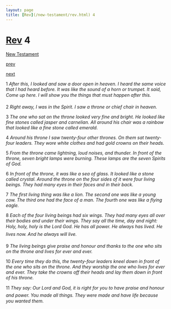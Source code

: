 ```yaml
---
layout: page
title: [Rev](/new-testament/rev.html) 4
---
```


# [Rev](/new-testament/rev.html) 4

[New Testament](/new-testament.html)


[prev](/new-testament/rev/rev-3.html)


[next](/new-testament/rev/rev-5.html)

1 _After this, I looked and saw a door open in heaven. I heard the same voice that I had heard before. It was like the sound of a horn or trumpet. It said, Come up here. I will show you the things that must happen after this._

2 _Right away, I was in the Spirit. I saw a throne or chief chair in heaven._

3 _The one who sat on the throne looked very fine and bright. He looked like fine stones called jasper and carnelian. All around his chair was a rainbow that looked like a fine stone called emerald._

4 _Around his throne I saw twenty-four other thrones. On them sat twenty-four leaders.  They wore white clothes and had gold crowns on their heads._

5 _From the throne came lightning, loud noises, and thunder. In front of the throne, seven bright lamps were burning. These lamps are the seven Spirits of God._

6 _In front of the throne, it was like a sea of glass. It looked like a stone called crystal.  Around the throne on the four sides of it were four living beings. They had many eyes in their faces and in their back._

7 _The first living thing was like a lion. The second one was like a young cow. The third one had the face of a man. The fourth one was like a flying eagle._

8 _Each of the four living beings had six wings. They had many eyes all over their bodies and under their wings. They say all the time, day and night: Holy, holy, holy is the Lord God. He has all power. He always has lived. He lives now. And he always will live._

9 _The living beings give praise and honour and thanks to the one who sits on the throne and lives for ever and ever._

10 _Every time they do this, the twenty-four leaders kneel down in front of the one who sits on the throne. And they worship the one who lives for ever and ever. They take the crowns off their heads and lay them down in front of his throne._

11 _They say: Our Lord and God, it is right for you to have praise and honour and power.  You made all things. They were made and have life because you wanted them._

